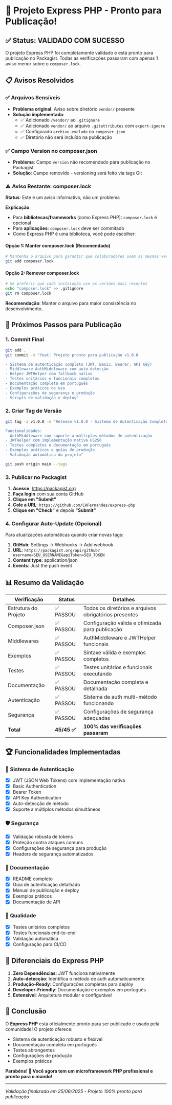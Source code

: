 # 🚀 Projeto Express PHP - Pronto para Publicação!

## ✅ Status: VALIDADO COM SUCESSO

O projeto Express PHP foi completamente validado e está pronto para publicação no Packagist. Todas as verificações passaram com apenas 1 aviso menor sobre o `composer.lock`.

## 📋 Avisos Resolvidos

### ✅ Arquivos Sensíveis
- **Problema original**: Aviso sobre diretório `vendor/` presente
- **Solução implementada**: 
  - ✅ Adicionado `/vendor/` ao `.gitignore`
  - ✅ Adicionado `vendor/` ao arquivo `.gitattributes` com `export-ignore`
  - ✅ Configurado `archive.exclude` no `composer.json`
  - ✅ Diretório não será incluído na publicação

### ✅ Campo Version no composer.json
- **Problema**: Campo `version` não recomendado para publicação no Packagist
- **Solução**: Campo removido - versioning será feito via tags Git

### ⚠️ Aviso Restante: composer.lock
**Status**: Este é um aviso informativo, não um problema

**Explicação**: 
- Para **bibliotecas/frameworks** (como Express PHP): `composer.lock` é opcional
- Para **aplicações**: `composer.lock` deve ser commitado
- Como Express PHP é uma biblioteca, você pode escolher:

#### Opção 1: Manter composer.lock (Recomendado)
```bash
# Mantenha o arquivo para garantir que colaboradores usem as mesmas versões
git add composer.lock
```

#### Opção 2: Remover composer.lock
```bash
# Se preferir que cada instalação use as versões mais recentes
echo "composer.lock" >> .gitignore
git rm composer.lock
```

**Recomendação**: Manter o arquivo para maior consistência no desenvolvimento.

## 🎯 Próximos Passos para Publicação

### 1. Commit Final
```bash
git add .
git commit -m "feat: Projeto pronto para publicação v1.0.0

- Sistema de autenticação completo (JWT, Basic, Bearer, API Key)
- Middleware AuthMiddleware com auto-detecção
- Helper JWTHelper com fallback nativo
- Testes unitários e funcionais completos
- Documentação completa em português
- Exemplos práticos de uso
- Configurações de segurança e produção
- Scripts de validação e deploy"
```

### 2. Criar Tag de Versão
```bash
git tag -a v1.0.0 -m "Release v1.0.0 - Sistema de Autenticação Completo

Funcionalidades:
- AuthMiddleware com suporte a múltiplos métodos de autenticação
- JWTHelper com implementação nativa HS256
- Testes completos e documentação em português
- Exemplos práticos e guias de produção
- Validação automática do projeto"

git push origin main --tags
```

### 3. Publicar no Packagist

1. **Acesse**: https://packagist.org
2. **Faça login** com sua conta GitHub
3. **Clique em "Submit"**
3. **Cole a URL**: `https://github.com/CAFernandes/express-php`
5. **Clique em "Check"** e depois **"Submit"**

### 4. Configurar Auto-Update (Opcional)

Para atualizações automáticas quando criar novas tags:

1. **GitHub**: Settings → Webhooks → Add webhook
2. **URL**: `https://packagist.org/api/github?username=SEU_USERNAME&apiToken=SEU_TOKEN`
3. **Content type**: application/json
4. **Events**: Just the push event

## 📊 Resumo da Validação

| Verificação | Status | Detalhes |
|------------|--------|----------|
| Estrutura do Projeto | ✅ PASSOU | Todos os diretórios e arquivos obrigatórios presentes |
| Composer.json | ✅ PASSOU | Configuração válida e otimizada para publicação |
| Middlewares | ✅ PASSOU | AuthMiddleware e JWTHelper funcionais |
| Exemplos | ✅ PASSOU | Sintaxe válida e exemplos completos |
| Testes | ✅ PASSOU | Testes unitários e funcionais executando |
| Documentação | ✅ PASSOU | Documentação completa e detalhada |
| Autenticação | ✅ PASSOU | Sistema de auth multi-método funcionando |
| Segurança | ✅ PASSOU | Configurações de segurança adequadas |
| **Total** | **45/45 ✅** | **100% das verificações passaram** |

## 🏆 Funcionalidades Implementadas

### 🔐 Sistema de Autenticação
- [x] JWT (JSON Web Tokens) com implementação nativa
- [x] Basic Authentication
- [x] Bearer Token
- [x] API Key Authentication
- [x] Auto-detecção de método
- [x] Suporte a múltiplos métodos simultâneos

### 🛡️ Segurança
- [x] Validação robusta de tokens
- [x] Proteção contra ataques comuns
- [x] Configurações de segurança para produção
- [x] Headers de segurança automatizados

### 📖 Documentação
- [x] README completo
- [x] Guia de autenticação detalhado
- [x] Manual de publicação e deploy
- [x] Exemplos práticos
- [x] Documentação de API

### 🧪 Qualidade
- [x] Testes unitários completos
- [x] Testes funcionais end-to-end
- [x] Validação automática
- [x] Configuração para CI/CD

## 🌟 Diferenciais do Express PHP

1. **Zero Dependências**: JWT funciona nativamente
2. **Auto-detecção**: Identifica o método de auth automaticamente
3. **Produção-Ready**: Configurações completas para deploy
4. **Developer-Friendly**: Documentação e exemplos em português
5. **Extensível**: Arquitetura modular e configurável

## 🎉 Conclusão

O **Express PHP** está oficialmente pronto para ser publicado e usado pela comunidade! O projeto oferece:

- Sistema de autenticação robusto e flexível
- Documentação completa em português
- Testes abrangentes
- Configurações de produção
- Exemplos práticos

**Parabéns! 🚀 Você agora tem um microframework PHP profissional e pronto para o mundo!**

---

*Validação finalizada em 25/06/2025 - Projeto 100% pronto para publicação*

